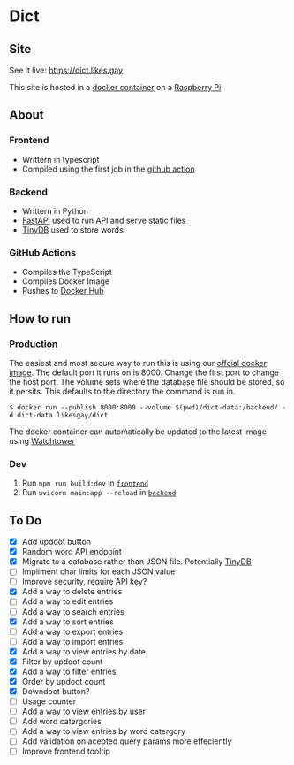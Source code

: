 # Dict

## Site
See it live: https://dict.likes.gay

This site is hosted in a [docker container](https://hub.docker.com/r/likesgay/dict) on a [Raspberry Pi](https://www.raspberrypi.com/products/raspberry-pi-5/).

## About
### Frontend
* Writtern in typescript 
* Compiled using the first job in the [github action](https://github.com/likes-gay/dict/blob/main/.github/workflows/compile.yml)

### Backend
* Writtern in Python
* [FastAPI](https://fastapi.tiangolo.com/) used to run API and serve static files
* [TinyDB](https://tinydb.readthedocs.io/en/latest/) used to store words

### GitHub Actions
* Compiles the TypeScript
* Compiles Docker Image
* Pushes to [Docker Hub](https://hub.docker.com/r/likesgay/dict)

## How to run

### Production
The easiest and most secure way to run this is using our [offcial docker image](https://hub.docker.com/r/likesgay/dict).
The default port it runs on is 8000. Change the first port to change the host port.
The volume sets where the database file should be stored, so it persits. This defaults to the directory the command is run in.
```
$ docker run --publish 8000:8000 --volume $(pwd)/dict-data:/backend/ -d dict-data likesgay/dict
```
The docker container can automatically be updated to the latest image using [Watchtower](https://containrrr.dev/watchtower/)

### Dev

1. Run `npm run build:dev` in [`frontend`](https://github.com/likes-gay/dict/tree/main/frontend)
2. Run `uvicorn main:app --reload` in [`backend`](https://github.com/likes-gay/dict/tree/main/backend)


## To Do

- [x] Add updoot button
- [x] Random word API endpoint
- [x] Migrate to a database rather than JSON file. Potentially [TinyDB](https://tinydb.readthedocs.io/en/latest/)
- [ ] Impliment char limits for each JSON value
- [ ] Improve security, require API key?
- [x] Add a way to delete entries
- [ ] Add a way to edit entries
- [ ] Add a way to search entries
- [x] Add a way to sort entries
- [ ] Add a way to export entries
- [ ] Add a way to import entries
- [x] Add a way to view entries by date
- [x] Filter by updoot count
- [x] Add a way to filter entries
- [x] Order by updoot count
- [x] Downdoot button?
- [ ] Usage counter
- [ ] Add a way to view entries by user
- [ ] Add word catergories
- [ ] Add a way to view entries by word catergory
- [ ] Add validation on acepted query params more effeciently
- [ ] Improve frontend tooltip